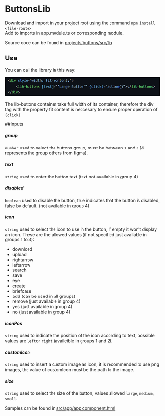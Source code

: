 # ButtonsLib

Download and import in your project root using the command `npm install <file-route>`  
Add to imports in app.module.ts or corresponding module.  
  
Source code can be found in [projects/buttons/src/lib](https://github.com/Batman-exe/ButtonsLib/tree/master/projects/buttons/src/lib)
  
  
## Use
  
You can call the library in this way: 
 
![use of lib](/src/assets/use.png?raw=true "")
 
The lib-buttons container take full width of its container, therefore the div tag with the property fit content is neccesary to ensure proper operation of `(click)` 
 
##Inputs

##### group 
`number` used to select the buttons group, must be between `1` and `4` (4 represents the group others from figma).    

##### text
`string` used to enter the button text (text not available in group 4). 
  
##### disabled
`boolean` used to disable the button, true indicates that the button is disabled, false by default. (not available in group 4)

##### icon
`string` used to select the icon to use in the button, if empty it won't display an icon. 
These are the allowed values (if not specified just available in groups 1 to 3): 
<ul>
  <li>download</li>
  <li>upload</li>
  <li>rightarrow</li>
  <li>leftarrow</li>
  <li>search</li>
  <li>save</li>
  <li>eye</li>
  <li>create</li>
  <li>briefcase</li>
  <li>add (can be used in all groups)</li>
  <li>remove (just available in group 4)</li>
  <li>yes (just available in group 4)</li>
  <li>no (just available in group 4)</li>
</ul>

##### iconPos
`string` used to indicate the position of the icon according to text, possible values are `left`or `right` (availeible in groups 1 and 2). 

##### customIcon
`string` used to insert a custom image as icon, it is recommended to use png images, the value of customIcon must be the path to the image. 

##### size
`string` used to select the size of the button, values allowed `large`, `medium`, `small`. 
 
  
   
    
    
Samples can be found in [src/app/app.component.html](https://github.com/Batman-exe/ButtonsLib/blob/master/src/app/app.component.html)
